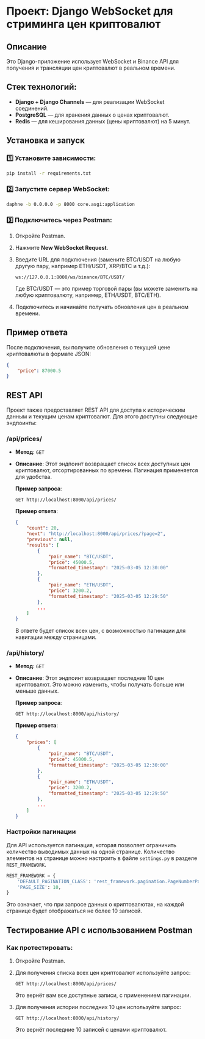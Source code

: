# Проект: Django WebSocket для стриминга цен криптовалют

## Описание

Это Django-приложение использует WebSocket и Binance API для получения и трансляции цен криптовалют в реальном времени.

## Стек технологий:

- **Django + Django Channels** — для реализации WebSocket соединений.
- **PostgreSQL** — для хранения данных о ценах криптовалют.
- **Redis** — для кеширования данных (цены криптовалют) на 5 минут.

## Установка и запуск

### 1️⃣ Установите зависимости:

```bash
pip install -r requirements.txt
```

### 2️⃣ Запустите сервер WebSocket:

```bash
daphne -b 0.0.0.0 -p 8000 core.asgi:application
```

### 3️⃣ Подключитесь через Postman:

1. Откройте Postman.
2. Нажмите **New WebSocket Request**.
3. Введите URL для подключения (замените BTC/USDT на любую другую пару, например ETH/USDT, XRP/BTC и т.д.):
   ```
   ws://127.0.0.1:8000/ws/binance/BTC/USDT/
   ```
   Где BTC/USDT — это пример торговой пары (вы можете заменить на любую криптовалюту, например, ETH/USDT, BTC/ETH).

4. Подключитесь и начинайте получать обновления цен в реальном времени.

## Пример ответа

После подключения, вы получите обновления о текущей цене криптовалюты в формате JSON:

```json
{
    "price": 87000.5
}
```

## REST API

Проект также предоставляет REST API для доступа к историческим данным и текущим ценам криптовалют. Для этого доступны следующие эндпоинты:

### **/api/prices/**

- **Метод**: `GET`
- **Описание**: Этот эндпоинт возвращает список всех доступных цен криптовалют, отсортированных по времени. Пагинация применяется для удобства.
  
  **Пример запроса**:
  ```
  GET http://localhost:8000/api/prices/
  ```

  **Пример ответа**:
  ```json
  {
      "count": 20,
      "next": "http://localhost:8000/api/prices/?page=2",
      "previous": null,
      "results": [
          {
              "pair_name": "BTC/USDT",
              "price": 45000.5,
              "formatted_timestamp": "2025-03-05 12:30:00"
          },
          {
              "pair_name": "ETH/USDT",
              "price": 3200.2,
              "formatted_timestamp": "2025-03-05 12:29:50"
          },
          ...
      ]
  }
  ```
  В ответе будет список всех цен, с возможностью пагинации для навигации между страницами.

### **/api/history/**

- **Метод**: `GET`
- **Описание**: Этот эндпоинт возвращает последние 10 цен криптовалют. Это можно изменить, чтобы получать больше или меньше данных.

  **Пример запроса**:
  ```
  GET http://localhost:8000/api/history/
  ```

  **Пример ответа**:
  ```json
  {
      "prices": [
          {
              "pair_name": "BTC/USDT",
              "price": 45000.5,
              "formatted_timestamp": "2025-03-05 12:30:00"
          },
          {
              "pair_name": "ETH/USDT",
              "price": 3200.2,
              "formatted_timestamp": "2025-03-05 12:29:50"
          },
          ...
      ]
  }
  ```

### **Настройки пагинации**

Для API используется пагинация, которая позволяет ограничить количество выводимых данных на одной странице. Количество элементов на странице можно настроить в файле `settings.py` в разделе `REST_FRAMEWORK`.

```python
REST_FRAMEWORK = {
    'DEFAULT_PAGINATION_CLASS': 'rest_framework.pagination.PageNumberPagination',
    'PAGE_SIZE': 10,
}
```

Это означает, что при запросе данных о криптовалютах, на каждой странице будет отображаться не более 10 записей. 

## Тестирование API с использованием Postman

### **Как протестировать**:

1. Откройте Postman.
2. Для получения списка всех цен криптовалют используйте запрос:
   ```
   GET http://localhost:8000/api/prices/
   ```
   Это вернёт вам все доступные записи, с применением пагинации.

3. Для получения истории последних 10 цен используйте запрос:
   ```
   GET http://localhost:8000/api/history/
   ```
   Это вернёт последние 10 записей с ценами криптовалют.
